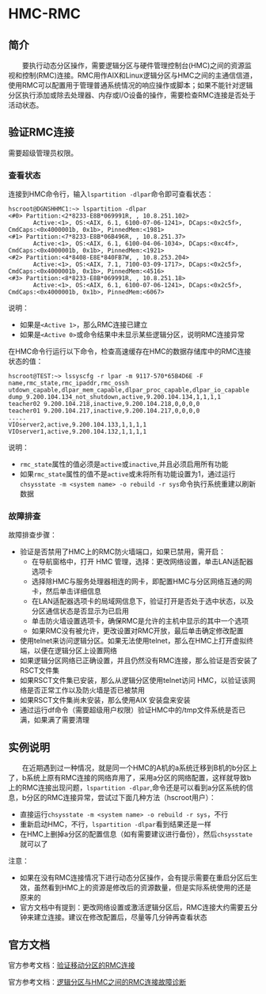 # HMC-RMC
## 简介
&#8195;&#8195;要执行动态分区操作，需要逻辑分区与硬件管理控制台(HMC)之间的资源监视和控制(RMC)连接。RMC用作AIX和Linux逻辑分区与HMC之间的主通信信道，使用RMC可以配置用于管理普通系统情况的响应操作或脚本；如果不能针对逻辑分区执行添加或除去处理器、内存或I/O设备的操作，需要检查RMC连接是否处于活动状态。

## 验证RMC连接
需要超级管理员权限。
### 查看状态
连接到HMC命令行，输入`lspartition -dlpar`命令即可查看状态：
```
hscroot@DGNSHHMC1:~> lspartition -dlpar
<#0> Partition:<2*8233-E8B*069991R, , 10.8.251.102>
       Active:<1>, OS:<AIX, 6.1, 6100-07-06-1241>, DCaps:<0x2c5f>, CmdCaps:<0x4000001b, 0x1b>, PinnedMem:<1981>
<#1> Partition:<7*8233-E8B*06B496R, , 10.8.251.37>
       Active:<1>, OS:<AIX, 6.1, 6100-04-06-1034>, DCaps:<0xc4f>, CmdCaps:<0x4000001b, 0x1b>, PinnedMem:<1921>
<#2> Partition:<4*8408-E8E*840FB7W, , 10.8.253.204>
       Active:<1>, OS:<AIX, 7.1, 7100-03-09-1717>, DCaps:<0x2c5f>, CmdCaps:<0x4000001b, 0x1b>, PinnedMem:<4516>
<#3> Partition:<8*8233-E8B*069991R, , 10.8.251.18>
       Active:<1>, OS:<AIX, 6.1, 6100-07-06-1241>, DCaps:<0x2c5f>, CmdCaps:<0x4000001b, 0x1b>, PinnedMem:<6067>
```
说明：
- 如果是`<Active 1>`，那么RMC连接已建立
- 如果是`<Active 0>`或命令结果中未显示某些逻辑分区，说明RMC连接异常

在HMC命令行运行以下命令，检查高速缓存在HMC的数据存储库中的RMC连接状态的值：
```
hscroot@TEST:~> lssyscfg -r lpar -m 9117-570*65B4D6E -F name,rmc_state,rmc_ipaddr,rmc_ossh
utdown_capable,dlpar_mem_capable,dlpar_proc_capable,dlpar_io_capable
dump_9.200.104.134_not_shutdown,active,9.200.104.134,1,1,1,1
teacher02 9.200.104.218,inactive,9.200.104.218,0,0,0,0
teacher01 9.200.104.217,inactive,9.200.104.217,0,0,0,0
.....
VIOserver2,active,9.200.104.133,1,1,1,1
VIOserver1,active,9.200.104.132,1,1,1,1
```
说明：
- `rmc_state`属性的值必须是`active`或`inactive`,并且必须启用所有功能
- 如果`rmc_state`属性的值不是`active`或未将所有功能设置为1，通过运行`chsysstate -m <system name> -o rebuild -r sys`命令执行系统重建以刷新数据

### 故障排查
故障排查步骤：
- 验证是否禁用了HMC上的RMC防火墙端口，如果已禁用，需开启：
    - 在导航窗格中，打开 HMC 管理，选择：更改网络设置，单击LAN适配器选项卡
    - 选择除HMC与服务处理器相连的网卡，即配置HMC与分区网络互通的网卡，然后单击详细信息
    - 在LAN适配器选项卡的局域网信息下，验证打开是否处于选中状态，以及分区通信状态是否显示为已启用
    - 单击防火墙设置选项卡，确保RMC是允许的主机中显示的其中一个选项
    - 如果RMC没有被允许，更改设置对RMC开放，最后单击确定修改配置
- 使用telnet来访问逻辑分区。如果无法使用telnet，那么在HMC上打开虚拟终端，以便在逻辑分区上设置网络
- 如果逻辑分区网络已正确设置，并且仍然没有RMC连接，那么验证是否安装了RSCT文件集
- 如果RSCT文件集已安装，那么从逻辑分区使用telnet访问 HMC，以验证该网络是否正常工作以及防火墙是否已被禁用
- 如果RSCT文件集尚未安装，那么使用AIX 安装盘来安装
- 通过运行df命令（需要超级用户权限）验证HMC中的/tmp文件系统是否已满，如果满了需要清理

## 实例说明
&#8195;&#8195;在近期遇到过一种情况，就是同一个HMC的A机的a系统迁移到B机的b分区上了，b系统上原有RMC连接的网络弃用了，采用a分区的网络配置，这样就导致b上的RMC连接出现问题，`lspartition -dlpar`,命令还是可以看到a分区系统的信息，b分区的RMC连接异常，尝试过下面几种方法（hscroot用户）：
- 直接运行`chsysstate -m <system name> -o rebuild -r sys`，不行
- 重新启动HMC，不行，`lspartition -dlpar`看到结果还是一样
- 在HMC上删掉a分区的配置信息（如有需要建议进行备份），然后`chsysstate`就可以了

注意：
- 如果在没有RMC连接情况下进行动态分区操作，会有提示需要在重启分区后生效，虽然看到HMC上的资源是修改后的资源数量，但是实际系统使用的还是原来的
- 官方文档中有提到：更改网络设置或激活逻辑分区后，RMC连接大约需要五分钟来建立连接。建议在修改配置后，尽量等几分钟再查看状态

## 官方文档
官方参考文档：[验证移动分区的RMC连接](https://www.ibm.com/support/knowledgecenter/zh/POWER7/p7hc3/iphc3hmcpreprmc.htm)

官方参考文档：[逻辑分区与HMC之间的RMC连接故障诊断](https://www.ibm.com/support/knowledgecenter/zh/POWER7/p7hat/iphatrmctroubleshoot.htm)

